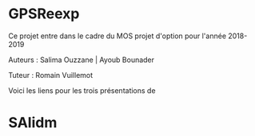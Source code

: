 # GPSReexp

Ce projet entre dans le cadre du MOS projet d'option pour l'année 2018-2019 

Auteurs : Salima Ouzzane | Ayoub Bounader 

Tuteur : Romain Vuillemot 

Voici les liens pour les trois présentations de <h1>SAlidm </h1>
